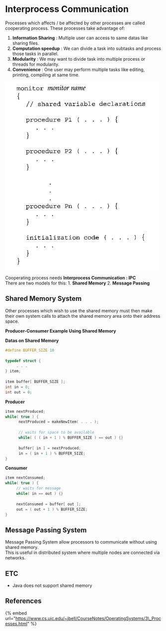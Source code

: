# Interprocess Communication

Processes which affects / be affected by other processes are called cooperating process. These processes take advantage of:

1. **Information Sharing** : Multiple user can access to same datas like sharing files.
2. **Computation speedup** : We can divide a task into subtasks and process those tasks in parallel.
3. **Modularity** : We may want to divide task into multiple process or threads for modularity.
4. **Convenience** : One user may perform multiple tasks like editing, printing, compiling at same time.

![a. message passing, b. shared memory](../.gitbook/assets/image%20%2835%29.png)

Cooperating process needs **Interprocess Communication : IPC**  
There are two models for this: 1. **Shared Memory** 2. **Message Passing**

## Shared Memory System

Other processes which wish to use the shared memory must then make their own system calls to attach the shared memory area onto their address space. 

**Producer-Consumer Example Using Shared Memory**



**Datas on Shared Memory**

```c
#define BUFFER_SIZE 10

typedef struct {
     . . .
} item;

item buffer[ BUFFER_SIZE ];
int in = 0;
int out = 0;
```

**Producer**

```c
item nextProduced;
while( true ) {
      nextProduced = makeNewItem( . . . );
      
      // waits for space to be available
      while( ( ( in + 1 ) % BUFFER_SIZE ) == out ) {}
      
      buffer[ in ] = nextProduced;
      in = ( in + 1 ) % BUFFER_SIZE;
}
```

**Consumer**

```c
item nextConsumed;
while( true ) {
     // waits for message
     while( in == out ) {}

     nextConsumed = buffer[ out ];
     out = ( out + 1 ) % BUFFER_SIZE;
}
```

## Message Passing System

Message Passing System allow processors to communicate without using shared memory.  
This is useful in distributed system where multiple nodes are connected via networks.

## ETC

* Java does not support shared memory

## **References**

{% embed url="https://www.cs.uic.edu/~jbell/CourseNotes/OperatingSystems/3\_Processes.html" %}

